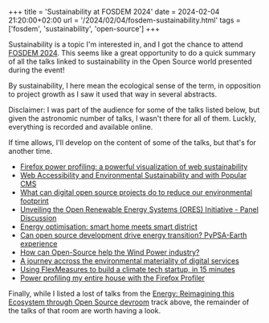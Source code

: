+++
title = 'Sustainability at FOSDEM 2024'
date = 2024-02-04 21:20:00+02:00
url = '/2024/02/04/fosdem-sustainability.html'
tags = ['fosdem', 'sustainability',  'open-source']
+++

Sustainability is a topic I'm interested in, and I got the chance to attend [FOSDEM 2024](https://fosdem.org/2024/).
This seems like a great opportunity to do a quick summary of all the talks linked to sustainability in the Open Source world presented during the event!

By sustainability, I here mean the ecological sense of the term, in opposition to project growth as I saw it used that way in several abstracts.

Disclaimer: I was part of the audience for some of the talks listed below, but given the astronomic number of talks, I wasn't there for all of them.
Luckly, everything is recorded and available online. 

If time allows, I'll develop on the content of some of the talks, but that's for another time.

- [Firefox power profiling: a powerful visualization of web sustainability](https://fosdem.org/2024/schedule/event/fosdem-2024-2716-firefox-power-profiling-a-powerful-visualization-of-web-sustainability/)
- [Web Accessibility and Environmental Sustainability and with Popular CMS](https://fosdem.org/2024/schedule/event/fosdem-2024-3317-web-accessibility-and-environmental-sustainability-and-with-popular-cms/)
- [What can digital open source projects do to reduce our environmental footprint](https://fosdem.org/2024/schedule/event/fosdem-2024-3312-what-can-digital-open-source-projects-do-to-reduce-our-environmental-footprint/)
- [Unveiling the Open Renewable Energy Systems (ORES) Initiative - Panel Discussion](https://fosdem.org/2024/schedule/event/fosdem-2024-2674-unveiling-the-open-renewable-energy-systems-ores-initiative-panel-discussion/)
- [Energy optimisation: smart home meets smart district](https://fosdem.org/2024/schedule/event/fosdem-2024-1940-energy-optimisation-smart-home-meets-smart-district/)
- [Can open source development drive energy transition? PyPSA-Earth experience](https://fosdem.org/2024/schedule/event/fosdem-2024-2614-can-open-source-development-drive-energy-transition-pypsa-earth-experience/)
- [How can Open-Source help the Wind Power industry?](https://fosdem.org/2024/schedule/event/fosdem-2024-2367-how-can-open-source-help-the-wind-power-industry-/)
- [A journey accross the environmental materiality of digital services](https://fosdem.org/2024/schedule/event/fosdem-2024-3234-a-journey-accross-the-environmental-materiality-of-digital-services/)
- [Using FlexMeasures to build a climate tech startup, in 15 minutes](https://fosdem.org/2024/schedule/event/fosdem-2024-2509-using-flexmeasures-to-build-a-climate-tech-startup-in-15-minutes/)
- [Power profiling my entire house with the Firefox Profiler](https://fosdem.org/2024/schedule/event/fosdem-2024-2723-power-profiling-my-entire-house-with-the-firefox-profiler/)

Finally, while I listed a lost of talks from the [Energy: Reimagining this Ecosystem through Open Source devroom](https://fosdem.org/2024/schedule/track/energy/) track above, the remainder of the talks of that room are worth having a look.